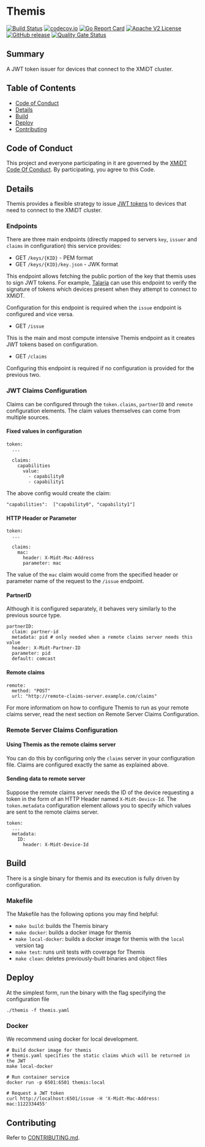 # Themis

[![Build Status](https://github.com/xmidt-org/themis/workflows/CI/badge.svg)](https://github.com/xmidt-org/themis/actions)
[![codecov.io](http://codecov.io/github/xmidt-org/themis/coverage.svg?branch=main)](http://codecov.io/github/xmidt-org/themis?branch=main)
[![Go Report Card](https://goreportcard.com/badge/github.com/xmidt-org/themis)](https://goreportcard.com/report/github.com/xmidt-org/themis)
[![Apache V2 License](http://img.shields.io/badge/license-Apache%20V2-blue.svg)](https://github.com/xmidt-org/themis/blob/main/LICENSE)
[![GitHub release](https://img.shields.io/github/v/release/xmidt-org/themis?include_prereleases)](CHANGELOG.md)
[![Quality Gate Status](https://sonarcloud.io/api/project_badges/measure?project=xmidt-org_themis&metric=alert_status)](https://sonarcloud.io/dashboard?id=xmidt-org_themis)

## Summary

A JWT token issuer for devices that connect to the XMiDT cluster.

## Table of Contents

- [Code of Conduct](#code-of-conduct)
- [Details](#details)
- [Build](#build)
- [Deploy](#deploy)
- [Contributing](#contributing)

## Code of Conduct

This project and everyone participating in it are governed by the [XMiDT Code Of Conduct](https://xmidt.io/code_of_conduct/). 
By participating, you agree to this Code.

## Details
Themis provides a flexible strategy to issue [JWT tokens](https://jwt.io/) to devices that need to connect to the XMiDT cluster. 

### Endpoints
There are three main endpoints (directly mapped to servers `key`, `issuer` and `claims` in configuration) this service provides:

- GET `/keys/{KID}`           - PEM format
- GET `/keys/{KID}/key.json`  - JWK format

This endpoint allows fetching the public portion of the key that themis uses to sign JWT tokens. For example, [Talaria](https://github.com/xmidt-org/talaria) can use this endpoint to verify the signature of tokens which devices present when they attempt to connect to XMiDT.

Configuration for this endpoint is required when the `issue` endpoint is configured and vice versa.

- GET `/issue`

This is the main and most compute intensive Themis endpoint as it creates JWT tokens based on configuration. 

- GET `/claims`

Configuring this endpoint is required if no configuration is provided for the previous two.


### JWT Claims Configuration
Claims can be configured through the `token.claims`, `partnerID` and `remote` configuration elements. The claim values themselves can come from multiple sources.

#### Fixed values in configuration
```
token:
  ...

  claims:
    capabilities
      value:
        - capability0
        - capability1

```
The above config would create the claim: 
``` 
"capabilities":  ["capability0", "capability1"]
```
#### HTTP Header or Parameter 
```
token:  
  ...

  claims:
    mac:
      header: X-Midt-Mac-Address
      parameter: mac
```
The value of the `mac` claim would come from the specified header or parameter name of the request to the `/issue` endpoint.

#### PartnerID
Although it is configured separately, it behaves very similarly to the previous source type.

```
partnerID:
  claim: partner-id
  metadata: pid # only needed when a remote claims server needs this value
  header: X-Midt-Partner-ID
  parameter: pid
  default: comcast
```

#### Remote claims

```
remote:
  method: "POST"
  url: "http://remote-claims-server.example.com/claims"
```
For more informatiom on how to configure Themis to run as your remote claims server, read the next section on Remote Server Claims Configuration.


### Remote Server Claims Configuration

#### Using Themis as the remote claims server
You can do this by configuring only the `claims` server in your configuration file. 
Claims are configured exactly the same as explained above.

#### Sending data to remote server
Suppose the remote claims server needs the ID of the device requesting a token in the form of an HTTP Header named `X-Midt-Device-Id`. The `token.metadata` configuration element allows you to specify which values are sent to the remote claims server.

```
token:
  ...
  metadata:
    ID:
      header: X-Midt-Device-Id
```

## Build
There is a single binary for themis and its execution is fully driven by configuration.

### Makefile

The Makefile has the following options you may find helpful:
* `make build`: builds the Themis binary
* `make docker`: builds a docker image for themis
* `make local-docker`: builds a docker image for themis with the `local` version tag
* `make test`: runs unit tests with coverage for Themis 
* `make clean`: deletes previously-built binaries and object files

## Deploy
At the simplest form, run the binary with the flag specifying the configuration file
```
./themis -f themis.yaml
``` 

### Docker
We recommend using docker for local development.

```
# Build docker image for themis
# themis.yaml specifies the static claims which will be returned in the JWT
make local-docker

# Run container service
docker run -p 6501:6501 themis:local

# Request a JWT token
curl http://localhost:6501/issue -H 'X-Midt-Mac-Address: mac:1122334455'
```


## Contributing

Refer to [CONTRIBUTING.md](CONTRIBUTING.md).
